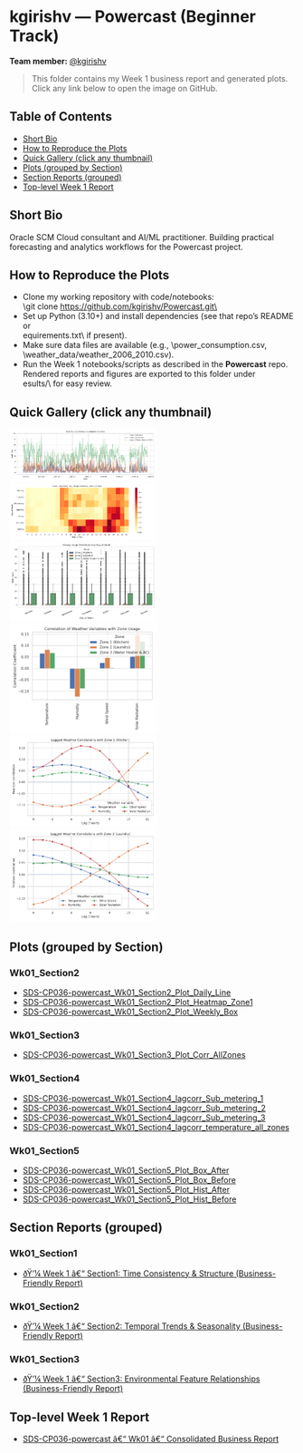 ﻿# kgirishv — Powercast (Beginner Track)

**Team member:** [@kgirishv](https://github.com/kgirishv)

> This folder contains my Week 1 business report and generated plots. Click any link below to open the image on GitHub.

## Table of Contents
- [Short Bio](#short-bio)
- [How to Reproduce the Plots](#how-to-reproduce-the-plots)
- [Quick Gallery (click any thumbnail)](#quick-gallery-click-any-thumbnail)
- [Plots (grouped by Section)](#plots-grouped-by-section)
- [Section Reports (grouped)](#section-reports-grouped)
- [Top-level Week 1 Report](#top-level-week-1-report)

## Short Bio
Oracle SCM Cloud consultant and AI/ML practitioner. Building practical forecasting and analytics workflows for the Powercast project.

## How to Reproduce the Plots
- Clone my working repository with code/notebooks:  
  \git clone https://github.com/kgirishv/Powercast.git\
- Set up Python (3.10+) and install dependencies (see that repo’s README or \
equirements.txt\ if present).
- Make sure data files are available (e.g., \power_consumption.csv\, \weather_data/weather_2006_2010.csv\).
- Run the Week 1 notebooks/scripts as described in the **Powercast** repo.  
  Rendered reports and figures are exported to this folder under \
esults/\ for easy review.

## Quick Gallery (click any thumbnail)
[<img src="./results/Wk01_Section2/plots/SDS-CP036-powercast_Wk01_Section2_Plot_Daily_Line.png" width="260">](./results/Wk01_Section2/plots/SDS-CP036-powercast_Wk01_Section2_Plot_Daily_Line.png)
[<img src="./results/Wk01_Section2/plots/SDS-CP036-powercast_Wk01_Section2_Plot_Heatmap_Zone1.png" width="260">](./results/Wk01_Section2/plots/SDS-CP036-powercast_Wk01_Section2_Plot_Heatmap_Zone1.png)
[<img src="./results/Wk01_Section2/plots/SDS-CP036-powercast_Wk01_Section2_Plot_Weekly_Box.png" width="260">](./results/Wk01_Section2/plots/SDS-CP036-powercast_Wk01_Section2_Plot_Weekly_Box.png)
[<img src="./results/Wk01_Section3/plots/SDS-CP036-powercast_Wk01_Section3_Plot_Corr_AllZones.png" width="260">](./results/Wk01_Section3/plots/SDS-CP036-powercast_Wk01_Section3_Plot_Corr_AllZones.png)
[<img src="./results/Wk01_Section4/plots/SDS-CP036-powercast_Wk01_Section4_lagcorr_Sub_metering_1.png" width="260">](./results/Wk01_Section4/plots/SDS-CP036-powercast_Wk01_Section4_lagcorr_Sub_metering_1.png)
[<img src="./results/Wk01_Section4/plots/SDS-CP036-powercast_Wk01_Section4_lagcorr_Sub_metering_2.png" width="260">](./results/Wk01_Section4/plots/SDS-CP036-powercast_Wk01_Section4_lagcorr_Sub_metering_2.png)


## Plots (grouped by Section)
### Wk01_Section2
- [SDS-CP036-powercast_Wk01_Section2_Plot_Daily_Line](./results/Wk01_Section2/plots/SDS-CP036-powercast_Wk01_Section2_Plot_Daily_Line.png)
- [SDS-CP036-powercast_Wk01_Section2_Plot_Heatmap_Zone1](./results/Wk01_Section2/plots/SDS-CP036-powercast_Wk01_Section2_Plot_Heatmap_Zone1.png)
- [SDS-CP036-powercast_Wk01_Section2_Plot_Weekly_Box](./results/Wk01_Section2/plots/SDS-CP036-powercast_Wk01_Section2_Plot_Weekly_Box.png)

### Wk01_Section3
- [SDS-CP036-powercast_Wk01_Section3_Plot_Corr_AllZones](./results/Wk01_Section3/plots/SDS-CP036-powercast_Wk01_Section3_Plot_Corr_AllZones.png)

### Wk01_Section4
- [SDS-CP036-powercast_Wk01_Section4_lagcorr_Sub_metering_1](./results/Wk01_Section4/plots/SDS-CP036-powercast_Wk01_Section4_lagcorr_Sub_metering_1.png)
- [SDS-CP036-powercast_Wk01_Section4_lagcorr_Sub_metering_2](./results/Wk01_Section4/plots/SDS-CP036-powercast_Wk01_Section4_lagcorr_Sub_metering_2.png)
- [SDS-CP036-powercast_Wk01_Section4_lagcorr_Sub_metering_3](./results/Wk01_Section4/plots/SDS-CP036-powercast_Wk01_Section4_lagcorr_Sub_metering_3.png)
- [SDS-CP036-powercast_Wk01_Section4_lagcorr_temperature_all_zones](./results/Wk01_Section4/plots/SDS-CP036-powercast_Wk01_Section4_lagcorr_temperature_all_zones.png)

### Wk01_Section5
- [SDS-CP036-powercast_Wk01_Section5_Plot_Box_After](./results/Wk01_Section5/plots/SDS-CP036-powercast_Wk01_Section5_Plot_Box_After.png)
- [SDS-CP036-powercast_Wk01_Section5_Plot_Box_Before](./results/Wk01_Section5/plots/SDS-CP036-powercast_Wk01_Section5_Plot_Box_Before.png)
- [SDS-CP036-powercast_Wk01_Section5_Plot_Hist_After](./results/Wk01_Section5/plots/SDS-CP036-powercast_Wk01_Section5_Plot_Hist_After.png)
- [SDS-CP036-powercast_Wk01_Section5_Plot_Hist_Before](./results/Wk01_Section5/plots/SDS-CP036-powercast_Wk01_Section5_Plot_Hist_Before.png)



## Section Reports (grouped)
### Wk01_Section1
- [ðŸ’¼ Week 1 â€“ Section1: Time Consistency & Structure (Business-Friendly Report)](./results/Wk01_Section1/reports/SDS-CP036-powercast_Wk01_Section1_Report_Business.md)

### Wk01_Section2
- [ðŸ’¼ Week 1 â€“ Section2: Temporal Trends & Seasonality (Business-Friendly Report)](./results/Wk01_Section2/reports/SDS-CP036-powercast_Wk01_Section2_Report_Business.md)

### Wk01_Section3
- [ðŸ’¼ Week 1 â€“ Section3: Environmental Feature Relationships (Business-Friendly Report)](./results/Wk01_Section3/reports/SDS-CP036-powercast_Wk01_Section3_Report_Business.md)



## Top-level Week 1 Report
- [SDS-CP036-powercast â€“ Wk01 â€“ Consolidated Business Report](./SDS-CP036-powercast_Wk01_Report_Business.md)
